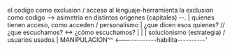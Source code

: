 el codigo como exclusion / acceso al lenguaje-herramienta
la exclusion como codigo --> asimetria en distintos orígenes (capitales) --.
                                                                           |
quienes tienen acceso, como acceden / personalismo                         |
¿que dicen esos quienes? // ¿que escuchamos? <-> ¿cómo escuchamos?         |
                                                                           |
                                                                           |
solucionismo (estrategia) / usuarios usados                                |
MANIPULACION^^                              <------------habilita----------'
